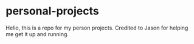 # personal-projects
Hello, this is a repo for my person projects. Credited to Jason for helping me get it up and running.
